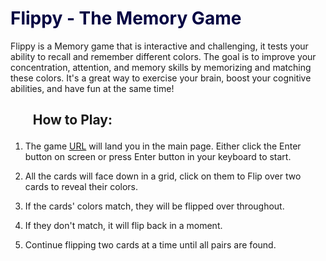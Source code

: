 <h1 style="color:#020242">Flippy - The Memory Game</h1>

Flippy is a Memory game that is interactive and challenging, it tests your ability to recall and remember different colors. The goal is to improve your concentration, attention, and memory skills by memorizing and matching these colors. It's a great way to exercise your brain, boost your cognitive abilities, and have fun at the same time!

<h2><ul>How to Play:</ul></h2>

1. The game <a href="https://flippy-memory-game.vercel.app/">URL</a> will land you in the main page. Either click the Enter button on screen or press Enter button in your keyboard to start.<br/>

2. All the cards will face down in a grid, click on them to Flip over two cards to reveal their colors. <br/>

3. If the cards' colors match, they will be flipped over throughout.<br/>

4. If they don't match, it will flip back in a moment.<br/>

5. Continue flipping two cards at a time until all pairs are found.<br/>
